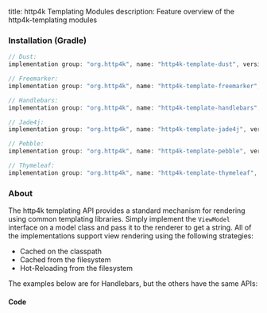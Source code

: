 title: http4k Templating Modules
description: Feature overview of the http4k-templating modules

### Installation (Gradle)

```groovy
// Dust: 
implementation group: "org.http4k", name: "http4k-template-dust", version: "4.3.5.1"

// Freemarker: 
implementation group: "org.http4k", name: "http4k-template-freemarker", version: "4.3.5.1"

// Handlebars: 
implementation group: "org.http4k", name: "http4k-template-handlebars", version: "4.3.5.1"

// Jade4j: 
implementation group: "org.http4k", name: "http4k-template-jade4j", version: "4.3.5.1"

// Pebble: 
implementation group: "org.http4k", name: "http4k-template-pebble", version: "4.3.5.1"

// Thymeleaf: 
implementation group: "org.http4k", name: "http4k-template-thymeleaf", version: "4.3.5.1"
```

### About
The http4k templating API provides a standard mechanism for rendering using common templating libraries. Simply implement the `ViewModel` interface on a model class and pass it to the renderer to get a string. All of the implementations support view rendering using the following strategies:

* Cached on the classpath
* Cached from the filesystem
* Hot-Reloading from the filesystem

The examples below are for Handlebars, but the others have the same APIs:

#### Code  [<img class="octocat"/>](https://github.com/http4k/http4k/blob/master/src/docs/guide/modules/templating/example.kt)

<script src="https://gist-it.appspot.com/https://github.com/http4k/http4k/blob/master/src/docs/guide/modules/templating/example.kt"></script>

[http4k]: https://http4k.org
